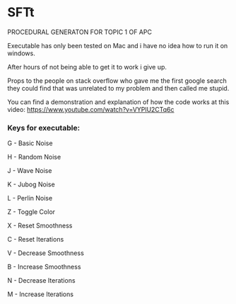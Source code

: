 # SFTt
PROCEDURAL GENERATON FOR TOPIC 1 OF APC

Executable has only been tested on Mac and i have no idea how to run it on windows.

After hours of not being able to get it to work i give up.

Props to the people on stack overflow who gave me the first google search they could find that was unrelated to my problem and then called me stupid.

You can find a demonstration and explanation of how the code works at this video: https://www.youtube.com/watch?v=VYPlU2CTq6c

### Keys for executable:


G - Basic Noise

H - Random Noise

J - Wave Noise

K - Jubog Noise

L - Perlin Noise


Z - Toggle Color


X - Reset Smoothness

C - Reset Iterations


V - Decrease Smoothness

B - Increase Smoothness


N - Decrease Iterations

M - Increase Iterations
